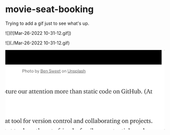 # movie-seat-booking

Trying to add a gif just to see what's up.

![](![Mar-26-2022 10-31-12.gif])

![](./Mar-26-2022 10-31-12.gif)

![](testgif.gif)
